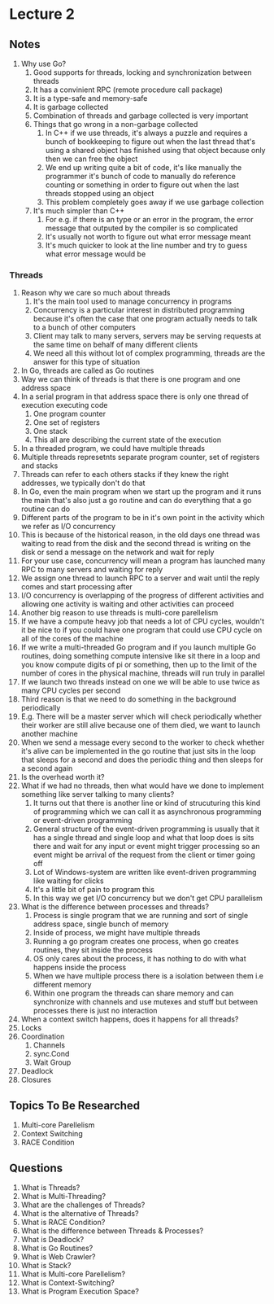 # Lecture 2
## Notes
1. Why use Go?
    1. Good supports for threads, locking and synchronization between threads 
    1. It has a convinient RPC (remote procedure call package)  
    1. It is a type-safe and memory-safe
    1. It is garbage collected 
    1. Combination of threads and garbage collected is very important 
    1. Things that go wrong in a non-garbage collected 
        1. In C++ if we use threads, it's always a puzzle and requires a bunch of bookkeeping to figure out when the last thread that's using a shared object has finished using that object because only then we can free the object 
        1. We end up writing quite a bit of code, it's like manually the programmer it's bunch of code to manually do reference counting or something in order to figure out when the last threads stopped using an object 
        1. This problem completely goes away if we use garbage collection
    1. It's much simpler than C++
        1. For e.g. if there is an type or an error in the program, the error message that outputed by the compiler is so complicated
        1. It's usually not worth to figure out what error message meant 
        1. It's much quicker to look at the line number and try to guess what error message would be 
### Threads 
1. Reason why we care so much about threads 
    1. It's the main tool used to manage concurrency in programs 
    1. Concurrency is a particular interest in distributed programming because it's often the case that one program actually needs to talk to a bunch of other computers 
    1. Client may talk to many servers, servers may be serving requests at the same time on behalf of many different clients
    1. We need all this without lot of complex programming, threads are the answer for this type of situation
1. In Go, threads are called as Go routines
1. Way we can think of threads is that there is one program and one address space 
1. In a serial program in that address space there is only one thread of execution executing code 
    1. One program counter
    1. One set of registers
    1. One stack
    1. This all are describing the current state of the execution
1. In a threaded program, we could have multiple threads 
1. Multiple threads represetnts separate program counter, set of registers and stacks
1. Threads can refer to each others stacks if they knew the right addresses, we typically don't do that
1. In Go, even the main program when we start up the program and it runs the main that's also just a go routine and can do everything that a go routine can do 
1. Different parts of the program to be in it's own point in the activity which we refer as I/O concurrency 
1. This is because of the historical reason, in the old days one thread was waiting to read from the disk and the second thread is writing on the disk or send a message on the network and wait for reply
1. For your use case, concurrency will mean a program has launched many RPC to many servers and waiting for reply 
1. We assign one thread to launch RPC to a server and wait until the reply comes and start processing after 
1. I/O concurrency is overlapping of the progress of different activities and allowing one activity is waiting and other activities can proceed
1. Another big reason to use threads is multi-core parellelism 
1. If we have a compute heavy job that needs a lot of CPU cycles, wouldn't it be nice to if you could have one program that could use CPU cycle on all of the cores of the machine
1. If we write a multi-threaded Go program and if you launch multiple Go routines, doing something compute intensive like sit there in a loop and you know compute digits of pi or something, then up to the limit of the number of cores in the physical machine, threads will run truly in parallel 
1. If we launch two threads instead on one we will be able to use twice as many CPU cycles per second
1. Third reason is that we need to do something in the background periodically
1. E.g. There will be a master server which will check periodically whether their worker are still alive because one of them died, we want to launch another machine 
1. When we send a message every second to the worker to check whether it's alive can be implemented in the go routine that just sits in the loop that sleeps for a second and does the periodic thing and then sleeps for a second again 
1. Is the overhead worth it?
1. What if we had no threads, then what would have we done to implement something like server talking to many clients?
    1. It turns out that there is another line or kind of strucuturing this kind of programming which we can call it as asynchronous programming or event-driven programming 
    1. General structure of the event-driven programming is usually that it has a single thread and single loop and what that loop does is sits there and wait for any input or event might trigger processing so an event might be arrival of the request from the client or timer going off 
    1. Lot of Windows-system are written like event-driven programming like waiting for clicks 
    1. It's a little bit of pain to program this 
    1. In this way we get I/O concurrency but we don't get CPU parallelism 
1. What is the difference between processes and threads?
    1. Process is single program that we are running and sort of single address space, single bunch of memory
    1. Inside of process, we might have multiple threads 
    1. Running a go program creates one process, when go creates routines, they sit inside the process
    1. OS only cares about the process, it has nothing to do with what happens inside the process
    1. When we have multiple process there is a isolation between them i.e different memory
    1. Within one program the threads can share memory and can synchronize with channels and use mutexes and stuff but between processes there is just no interaction 
1. When a context switch happens, does it happens for all threads?
1. Locks
1. Coordination 
    1. Channels 
    1. sync.Cond
    1. Wait Group
1. Deadlock
1. Closures


## Topics To Be Researched
1. Multi-core Parellelism 
1. Context Switching 
1. RACE Condition

## Questions 
1. What is Threads?
1. What is Multi-Threading?
1. What are the challenges of Threads?
1. What is the alternative of Threads?
1. What is RACE Condition?
1. What is the difference between Threads & Processes?
1. What is Deadlock?
1. What is Go Routines?
1. What is Web Crawler?
1. What is Stack?
1. What is Multi-core Parellelism?
1. What is Context-Switching?
1. What is Program Execution Space?